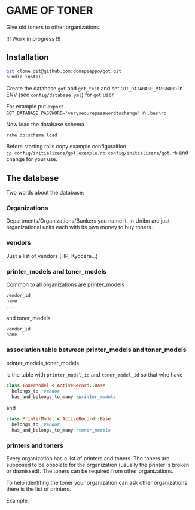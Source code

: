 # GAME OF TONER 

Give old toners to other organizations.

!!! Work in progress !!!

## Installation 

```bash
git clone git@github.com:donapieppo/got.git
bundle install 
```

Create the database `got` and `got_test` and
set `GOT_DATABASE_PASSWORD` in ENV (see
`config/database.yml`) for `got` user

For example put
`export GOT_DATABASE_PASSWORD='verysecurepasswordtochange'`
in `.bashrc`

Now load the database schema.

```bash
rake db:schema:load
```

Before starting rails copy example configuraition  
`cp config/initializers/got_example.rb config/initializers/got.rb`
and change for your use.

## The database

Two words about the database:

### Organizations

Departments/Organizations/Bunkers you name it. In Unibo
are just organizational units each with its own 
money to buy toners.

### vendors

Just a list of vendors (HP, Kyocera...)

### printer_models and toner_models

Common to all organizations are printer_models

```sql
vendor_id
name
...
```

and toner_models

```sql
vendor_id
name
```

### association table between printer_models and toner_models

printer_models_toner_models

is the table with `printer_model_id` and 
`toner_model_id` so that whe have

```ruby
class TonerModel < ActiveRecord::Base
  belongs_to :vendor
  has_and_belongs_to_many :printer_models
```

and

```ruby
class PrinterModel < ActiveRecord::Base
  belongs_to :vendor
  has_and_belongs_to_many :toner_models
```
### printers and toners

Every organization has a list of printers and
toners. The toners are supposed to be obsolete
for the organization (usually the printer is broken 
or dismissed). 
The toners can be required from other organizations.

To help identifing the toner your organization can
ask other organizations there is the list
of printers.

Example: 










